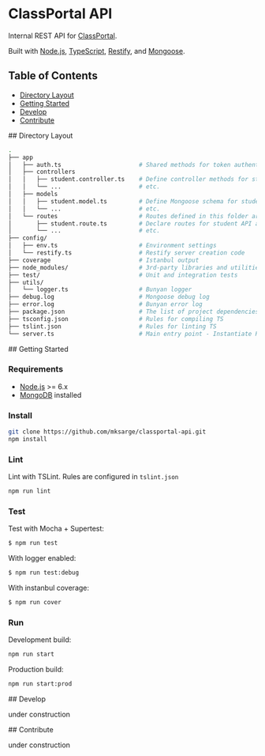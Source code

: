 # ClassPortal API

Internal REST API for [ClassPortal][classportal].

Built with [Node.js][nodejs], [TypeScript][typescript], [Restify][restify], and [Mongoose][mongoose].

## Table of Contents  

* [Directory Layout](#directory-layout)
* [Getting Started](#getting-started)
* [Develop](#develop)
* [Contribute](#contribute)

<a name="directory-layout"/>
## Directory Layout

```sh
.
├── app
│   ├── auth.ts                      # Shared methods for token authentication
│   ├── controllers
│   │   ├── student.controller.ts    # Define controller methods for student API
│   │   └── ...                      # etc.
│   ├── models
│   │   ├── student.model.ts         # Define Mongoose schema for student model
│   │   └── ...                      # etc.
│   └── routes                       # Routes defined in this folder are dynamically loaded by the Restify server
│       ├── student.route.ts         # Declare routes for student API and the handlers executed in each route
│       └── ...                      # etc.
├── config/
│   ├── env.ts                       # Environment settings
│   └── restify.ts                   # Restify server creation code
├── coverage                         # Istanbul output
├── node_modules/                    # 3rd-party libraries and utilities
├── test/                            # Unit and integration tests
├── utils/
│   └── logger.ts                    # Bunyan logger
├── debug.log                        # Mongoose debug log
├── error.log                        # Bunyan error log
├── package.json                     # The list of project dependencies and NPM
├── tsconfig.json                    # Rules for compiling TS
├── tslint.json                      # Rules for linting TS
└── server.ts                        # Main entry point - Instantiate Restify server and open MongoDB connection
```

<a name="getting-started"/>
## Getting Started

### Requirements

* [Node.js][nodejs] >= 6.x
* [MongoDB][mongodb] installed

### Install

```sh
git clone https://github.com/mksarge/classportal-api.git
npm install
```

### Lint

Lint with TSLint.
Rules are configured in ```tslint.json```

```sh
npm run lint
```

### Test

Test with Mocha + Supertest:
```sh
$ npm run test
```

With logger enabled:
```sh
$ npm run test:debug
```

With instanbul coverage:
```sh
$ npm run cover
```

### Run

Development build:
```sh
npm run start

```

Production build:
```sh
npm run start:prod

```

<a name="develop"/>
## Develop

under construction

<a name="contribute"/>
## Contribute

under construction

[classportal]: <https://github.com/mksarge/classportal-ui>
[nodejs]: <https://nodejs.org>
[typescript]: <https://www.typescriptlang.org/>
[restify]: <http://restify.com>
[mongoose]: <http://mongoosejs.com/>
[mongodb]: <https://mongodb.org>
